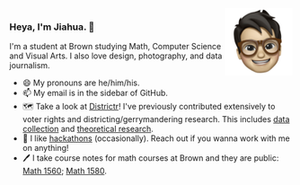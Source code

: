 <img src="me.png" height="120px" align="right" />

### Heya, I'm Jiahua. 👋

I'm a student at Brown studying Math, Computer Science and Visual Arts. I also love design, photography, and data journalism. 

- 😄 My pronouns are he/him/his.
- 📫 My email is in the sidebar of GitHub. 
- 🗺️ Take a look at [Districtr](https://districtr.org/)! I've previously contributed extensively to voter rights and districting/gerrymandering research. This includes [data collection](https://districtr.org/nebraska) and [theoretical research](https://arxiv.org/abs/1911.09792). 
- 🔧 I like [hackathons](https://devpost.com/Jiahua) (occasionally). Reach out if you wanna work with me on anything! 
- 🖊️ I take course notes for math courses at Brown and they are public: [Math 1560](https://jchen.github.io/math1560-notes/notes.pdf); [Math 1580](https://jchen.github.io/math1580-notes/notes.pdf). 

<!-- Deleted photo link: -->
<!-- - 📷 You can find some of my photos [here](https://jiahua.io/photo). -->

<!--
**jchen/jchen** is a ✨ _special_ ✨ repository because its `README.md` (this file) appears on your GitHub profile.

Here are some ideas to get you started:

- 🔭 I’m currently working on ...
- 🌱 I’m currently learning ...
- 👯 I’m looking to collaborate on ...
- 🤔 I’m looking for help with ...
- 💬 Ask me about ...
- 📫 How to reach me: ...
- 😄 Pronouns: ...
- ⚡ Fun fact: ...
-->
